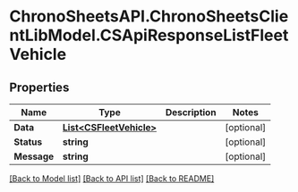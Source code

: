 # ChronoSheetsAPI.ChronoSheetsClientLibModel.CSApiResponseListFleetVehicle
## Properties

Name | Type | Description | Notes
------------ | ------------- | ------------- | -------------
**Data** | [**List&lt;CSFleetVehicle&gt;**](CSFleetVehicle.md) |  | [optional] 
**Status** | **string** |  | [optional] 
**Message** | **string** |  | [optional] 

[[Back to Model list]](../README.md#documentation-for-models) [[Back to API list]](../README.md#documentation-for-api-endpoints) [[Back to README]](../README.md)

